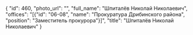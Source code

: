 {
    "id": 460,
    "photo_url": "",
    "full_name": "Шпиталёв Николай Николаевич",
    "offices": "[{\"id\": \"06-08\", \"name\": \"Прокуратура Дрибинского района\", \"position\": \"Заместитель прокурора\"}]",
    "title": "Шпиталёв Николай Николаевич"
}
